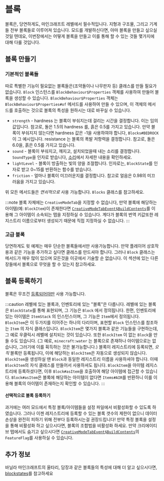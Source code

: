 블록
======

블록은, 당연하게도, 마인크래프트 레벨에서 필수적입니다. 지형과 구조물, 그리고 기계들 전부 블록들로 이루어져 있습니다. 모드를 개발하신다면, 아마 블록을 만들고 싶으실 것일 텐데요, 이번장에서는 어떻게 블록을 만들고 이를 통해 할 수 있는 것들 몇가지에 대해 다룰 것입니다.

블록 만들기
----------------

### 기본적인 블록들

따로 특별한 기능이 필요없는 블록들은(조약돌이나 나무판자 등) 클래스를 만들 필요가 없습니다. `Block` 인스턴스를 `BlockBehaviour$Properties` 객체를 사용하여 만들어 블록을 생성할 수 있습니다. `BlockBehaviour$Properties` 객체는 `BlockBehaviour$Properties#of` 메서드를 사용하여 만들 수 있으며, 이 객체의 메서드를 호출하는 것으로 블록의 특성을 원하시는 대로 바꾸실 수 있습니다.

- `strength` - hardness 는 블록이 부숴지는데 걸리는 시간을 결정합니다. 이는 임의값입니다. 참고로, 돌은 1.5의 hardness 를, 흙은 0.5를 가지고 있습니다. 만약 블록이 부숴지지 않는다면 hardness 값은 -1을 사용하여야 합니다, `Blocks#BEDROCK`이 그 예시입니다. resistance 는 블록의 폭발 저항력을 결정합니다. 참고로, 돌은 6.0을, 흙은 0.5를 가지고 있습니다.
- `sound` - 블록이 부숴지고, 깨지고, 설치되었을때 내는 소리를 결정합니다. `SoundType`을 인자로 받습니다, [소리]에서 자세한 내용을 확인하세요.
- `lightLevel` - 블록이 방출하는 빛의 양을 조절합니다. 인자로는, `BlockState`를 인자로 받고 0~15를 반환하는 함수를 받습니다.
- `friction` - 얼마나 블록이 미끄러운지를 결정합니다. 참고로 얼음은 0.98의 미끄러움을 가지고 있습니다.

위 모든 메서드들은 *연쇠적으로* 사용 가능합니다. `Blocks` 클래스를 참고하세요.

:::note
블록 자체에는 `CreativeModeTab`을 지정할 수 없습니다, 만약 블록에 해당하는 아이템(예: `BlockItem`)이 존재한다면 [`CreativeModeTabEvent$BuildContents`][creativetabs]를 이용해 그 아이템이 소속되는 탭을 지정하실 수 있습니다. 계다가 블록의 번역 키값또한 레지스트리 이름으로부터 생성되기 때문에 직접 지정하실 수 없습니다.
:::

### 고급 블록

당연하게도 윗 예제는 매우 단순한 블록들에서만 사용가능합니다. 만약 플레이어 상호작용과 같은 기능을 추가하고 싶다면 클래스를 만드셔야 합니다. 그러나 `Block` 클래스는 메서드가 매우 많이 있으며 모든것을 이곳에서 기술할 순 없습니다. 이 섹션에 있는 다른 장들에서 블록으로 무엇을 할 수 있는지 참고하세요.

블록 등록하기
-------------------

블록은 무조건 [등록되어야만][등록] 사용 가능합니다.

:::caution
레벨에 있는 블록과, 인벤토리에 있는 "블록"은 다릅니다. 레벨에 있는 블록은 `BlockState`를 통해 표현되며, 그 기능은 `Block` 에서 정의됩니다. 한편, 인벤토리에 있는 아이템은 `ItemStack` 의 인스턴스이며, 그 기능은 `Item`에서 정의됩니다. `BlockItem`은 이 두가지를 이어주는 하나의 다리이며, 표현할 `Block` 인스턴스를 참조하는 `Item` 의 자식 클래스입니다.  `BlockItem`은 몇가지 블록과 같은 기능들을 구현하는데, 그 예로 우클릭시 레벨에 설치되는 것이 있습니다. 또한 `BlockItem` 이 없는 `Block`을 만들 수도 있습니다. (그 예로, `minecraft:water` 는 블록으로 존재하나 아이템으로는 없습니다, 그러기에 이를 휙득하는 것은 불가능합니다.)
블록이 레지스트리에 등록되면, *오직* 블록만 등록됩니다, 이에 해당하는 `BlockItem`은 자동으로 생성되지 않습니다. `BlockItem`을 생성하실 땐 `Block`과 동일한 레지스트리 이름을 사용하셔야 합니다. 이때 `BlockItem`의 자식 클래스를 만들어서 사용하셔도 됩니다. `BlockItem`을 아이템 레지스트리에 등록하셨다면, 이후 `Block#asItem`을 호출하여 해당 아이템에 접근할 수 있습니다. `Block#asItem`은 블록에 해당하는 아이템이 없다면 `Items#AIR`를 반환하니 이를 이용해 블록의 아이템이 존재하는지 확인할 수 있습니다. 
:::

#### 선택적으로 블록 등록하기

과거에는 여러 모드에서 특정 블록/아이템들을 설정 파일에서 비활성화할 수 있도록 하였습니다. 그러나 이젠 레지스트리에 등록할 수 있는 블록 갯수의 제한이 없으니 데이터 손상을 완전히 피하기 위해 전부다 등록하시는걸 권장드립니다! 만약 특정 블록을 설정을 통해 비활성화 하고 싶으시다면, 블록의 조합법을 비활성화 하세요. 만약 크리에이티브 탭에서도 숨기고 싶으시다면 [`CreativeModeTabEvent$BuildContents`][creativetabs]의 `FeatureFlag`를 사용하실 수 있습니다.

추가 정보
---------------

바닐라 마인크래프트의 울타리, 담장과 같은 블록들의 특성에 대해 더 알고 싶으시다면, [blockstates]를 참고하세요

[소리]: ../gameeffects/sounds.md
[등록]: ../concepts/registries.md#객체-등록하기
[blockstates]: states.md
[creativetabs]: ../items/index.md#creativemodetabevent
